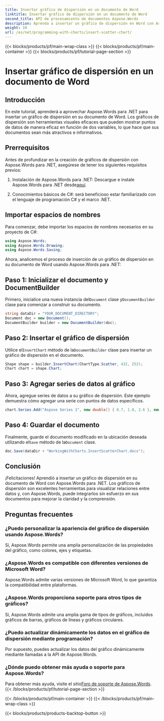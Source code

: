 ```yaml
---
title: Insertar gráfico de dispersión en un documento de Word
linktitle: Insertar gráfico de dispersión en un documento de Word
second_title: API de procesamiento de documentos Aspose.Words
description: Aprenda a insertar un gráfico de dispersión en Word con Aspose.Words para .NET. Pasos sencillos para integrar representaciones visuales de datos en sus documentos.
weight: 10
url: /es/net/programming-with-charts/insert-scatter-chart/
---
```


{{< blocks/products/pf/main-wrap-class >}}
{{< blocks/products/pf/main-container >}}
{{< blocks/products/pf/tutorial-page-section >}}

# Insertar gráfico de dispersión en un documento de Word

## Introducción

En este tutorial, aprenderá a aprovechar Aspose.Words para .NET para insertar un gráfico de dispersión en su documento de Word. Los gráficos de dispersión son herramientas visuales eficaces que pueden mostrar puntos de datos de manera eficaz en función de dos variables, lo que hace que sus documentos sean más atractivos e informativos.

## Prerrequisitos

Antes de profundizar en la creación de gráficos de dispersión con Aspose.Words para .NET, asegúrese de tener los siguientes requisitos previos:

1.  Instalación de Aspose.Words para .NET: Descargue e instale Aspose.Words para .NET desde[aquí](https://releases.aspose.com/words/net/).
   
2. Conocimientos básicos de C#: será beneficioso estar familiarizado con el lenguaje de programación C# y el marco .NET.

## Importar espacios de nombres

Para comenzar, debe importar los espacios de nombres necesarios en su proyecto de C#:

```csharp
using Aspose.Words;
using Aspose.Words.Drawing;
using Aspose.Words.Saving;
```

Ahora, analicemos el proceso de inserción de un gráfico de dispersión en su documento de Word usando Aspose.Words para .NET:

## Paso 1: Inicializar el documento y DocumentBuilder

 Primero, inicialice una nueva instancia del`Document` clase y`DocumentBuilder` clase para comenzar a construir su documento.

```csharp
string dataDir = "YOUR_DOCUMENT_DIRECTORY";
Document doc = new Document();
DocumentBuilder builder = new DocumentBuilder(doc);
```

## Paso 2: Insertar el gráfico de dispersión

 Utilice el`InsertChart` método de la`DocumentBuilder` clase para insertar un gráfico de dispersión en el documento.

```csharp
Shape shape = builder.InsertChart(ChartType.Scatter, 432, 252);
Chart chart = shape.Chart;
```

## Paso 3: Agregar series de datos al gráfico

Ahora, agregue series de datos a su gráfico de dispersión. Este ejemplo demuestra cómo agregar una serie con puntos de datos específicos.

```csharp
chart.Series.Add("Aspose Series 1", new double[] { 0.7, 1.8, 2.6 }, new double[] { 2.7, 3.2, 0.8 });
```

## Paso 4: Guardar el documento

 Finalmente, guarde el documento modificado en la ubicación deseada utilizando el`Save` método de la`Document` clase.

```csharp
doc.Save(dataDir + "WorkingWithCharts.InsertScatterChart.docx");
```

## Conclusión

¡Felicitaciones! Aprendió a insertar un gráfico de dispersión en su documento de Word con Aspose.Words para .NET. Los gráficos de dispersión son excelentes herramientas para visualizar relaciones entre datos y, con Aspose.Words, puede integrarlos sin esfuerzo en sus documentos para mejorar la claridad y la comprensión.

## Preguntas frecuentes

### ¿Puedo personalizar la apariencia del gráfico de dispersión usando Aspose.Words?
Sí, Aspose.Words permite una amplia personalización de las propiedades del gráfico, como colores, ejes y etiquetas.

### ¿Aspose.Words es compatible con diferentes versiones de Microsoft Word?
Aspose.Words admite varias versiones de Microsoft Word, lo que garantiza la compatibilidad entre plataformas.

### ¿Aspose.Words proporciona soporte para otros tipos de gráficos?
Sí, Aspose.Words admite una amplia gama de tipos de gráficos, incluidos gráficos de barras, gráficos de líneas y gráficos circulares.

### ¿Puedo actualizar dinámicamente los datos en el gráfico de dispersión mediante programación?
Por supuesto, puedes actualizar los datos del gráfico dinámicamente mediante llamadas a la API de Aspose.Words.

### ¿Dónde puedo obtener más ayuda o soporte para Aspose.Words?
 Para obtener más ayuda, visite el sitio[Foro de soporte de Aspose.Words](https://forum.aspose.com/c/words/8).
{{< /blocks/products/pf/tutorial-page-section >}}

{{< /blocks/products/pf/main-container >}}
{{< /blocks/products/pf/main-wrap-class >}}

{{< blocks/products/products-backtop-button >}}
